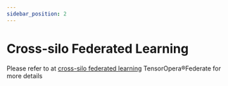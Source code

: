 ```yaml
---
sidebar_position: 2
---
```

# Cross-silo Federated Learning

Please refer to at [cross-silo federated learning](./../../federate/cross-silo/overview.md) TensorOpera®Federate for more details